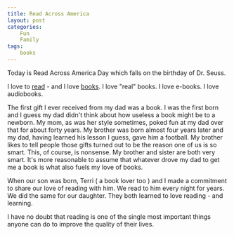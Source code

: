 ```yaml
---
title: Read Across America
layout: post
categories:
    Fun
    Family
tags:
    books
---
```

Today is Read Across America Day which falls on the birthday of Dr. Seuss.

I love to [read][books] - and I love [books][tag]. I love "real" books. I love e-books. I love audiobooks.

The first gift I ever received from my dad was a book. I was the first born and I guess my dad didn't think about how useless a book might be to a newborn. My mom, as was her style sometimes, poked fun at my dad over that for about forty years. My brother was born almost four years later and my dad, having learned his lesson I guess, gave him a football. My brother likes to tell people those gifts turned out to be the reason one of us is so smart. This, of course, is nonsense. My brother and sister are both very smart. It's more reasonable to assume that whatever drove my dad to get me a book is what also fuels my love of books. 

When our son was born, Terri ( a book lover too ) and I made a commitment to share our love of reading with him. We read to him every night for years. We did the same for our daughter. They both learned to love reading - and learning. 

I have no doubt that reading is one of the single most important things anyone can do to improve the quality of their lives.


[books]: /category/books/
[tag]: /tag/books/



